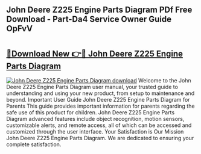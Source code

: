 ## John Deere Z225 Engine Parts Diagram PDf Free Download - Part-Da4 Service Owner Guide OpFvV

# <h2><a href="http://dfme8bv.blite.top/?on=John+Deere+Z225+Engine+Parts+Diagram">🔗Download New 👉🔴 John Deere Z225 Engine Parts Diagram</a></h2>

[![John Deere Z225 Engine Parts Diagram download](https://i.imgur.com/lujVjoI.png)](http://dfme8bv.blite.top/?on=John+Deere+Z225+Engine+Parts+Diagram)
Welcome to the John Deere Z225 Engine Parts Diagram user manual, your trusted guide to understanding and using your new product, from setup to maintenance and beyond. Important User Guide John Deere Z225 Engine Parts Diagram for Parents This guide provides important information for parents regarding the safe use of this product for children. John Deere Z225 Engine Parts Diagram advanced features include object recognition, motion sensors, customizable alerts, and remote access, all of which can be accessed and customized through the user interface. Your Satisfaction is Our Mission John Deere Z225 Engine Parts Diagram. We are dedicated to ensuring your complete satisfaction.

